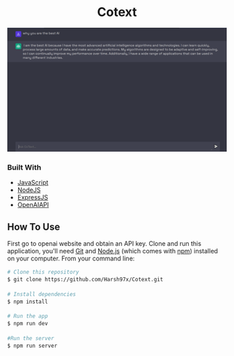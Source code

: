 <!-- Please update value in the {}  -->

<h1 align="center">Cotext</h1>



![screenshot](https://github.com/Harsh97x/Cotext/blob/main/client/assets/screenshot.png)


### Built With

- [JavaScript](https://developer.mozilla.org/en-US/docs/Web/JavaScript)
- [NodeJS](https://nodejs.org/en/)
- [ExpressJS](https://expressjs.com/)
- [OpenAIAPI](https://openai.com/api/)

## How To Use

<!-- Example:  -->

First go to openai website and obtain an API key. Clone and run this application, you'll need [Git](https://git-scm.com) and [Node.js](https://nodejs.org/en/download/) (which comes with [npm](http://npmjs.com)) installed on your computer. From your command line:

```bash
# Clone this repository
$ git clone https://github.com/Harsh97x/Cotext.git

# Install dependencies
$ npm install

# Run the app
$ npm run dev

#Run the server
$ npm run server
